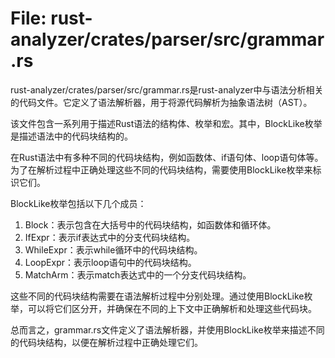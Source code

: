 # File: rust-analyzer/crates/parser/src/grammar.rs

rust-analyzer/crates/parser/src/grammar.rs是rust-analyzer中与语法分析相关的代码文件。它定义了语法解析器，用于将源代码解析为抽象语法树（AST）。

该文件包含一系列用于描述Rust语法的结构体、枚举和宏。其中，BlockLike枚举是描述语法中的代码块结构的。

在Rust语法中有多种不同的代码块结构，例如函数体、if语句体、loop语句体等。为了在解析过程中正确处理这些不同的代码块结构，需要使用BlockLike枚举来标识它们。

BlockLike枚举包括以下几个成员：

1. Block：表示包含在大括号中的代码块结构，如函数体和循环体。
2. IfExpr：表示if表达式中的分支代码块结构。
3. WhileExpr：表示while循环中的代码块结构。
4. LoopExpr：表示loop语句中的代码块结构。
5. MatchArm：表示match表达式中的一个分支代码块结构。

这些不同的代码块结构需要在语法解析过程中分别处理。通过使用BlockLike枚举，可以将它们区分开，并确保在不同的上下文中正确解析和处理这些代码块。

总而言之，grammar.rs文件定义了语法解析器，并使用BlockLike枚举来描述不同的代码块结构，以便在解析过程中正确处理它们。

